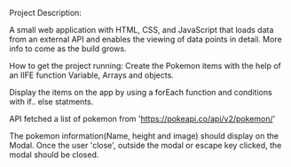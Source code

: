 
Project Description:

A small web application with HTML, CSS, and JavaScript that loads
data from an external API and enables the viewing of data points in detail. 
More info to come as the build grows.


How to get the project running:
Create the Pokemon items with the help of an IIFE function Variable, Arrays and objects.

Display the items on the app by using a forEach function and conditions with if.. else statments.

API fetched a list of pokemon from 'https://pokeapi.co/api/v2/pokemon/'

The pokemon information(Name, height and image) should display on the Modal. Once the user 'close', outside the modal or escape key clicked, the modal should be closed.


